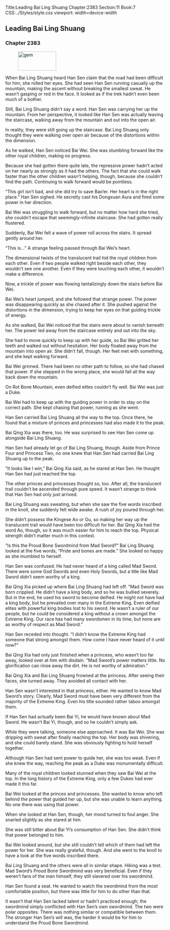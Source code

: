 Title:Leading Bai Ling Shuang 
Chapter:2383 
Section:11 
Book:7 
CSS:../Styles/style.css 
viewport: width=device-width
  
## Leading Bai Ling Shuang
### Chapter 2383
  
<figure>
	<img src="../Images/gem.gif" alt="gem" id="gem" width="120" height="60" />
</figure>
  

  
When Bai Ling Shuang heard Han Sen claim that the road had been difficult for him, she rolled her eyes. She had seen Han Sen running casually up the mountain, making the ascent without breaking the smallest sweat. He wasn’t gasping or red in the face. It looked as if the trek hadn’t even been much of a bother.

Still, Bai Ling Shuang didn’t say a word. Han Sen was carrying her up the mountain. From her perspective, it looked like Han Sen was actually leaving the staircase, walking away from the mountain and out into the open air.

In reality, they were still going up the staircase. Bai Ling Shuang only thought they were walking over open air because of the distortions within the dimension.

As he walked, Han Sen noticed Bai Wei. She was stumbling forward like the other royal children, making no progress.

Because she had gotten there quite late, the repressive power hadn’t acted on her nearly as strongly as it had the others. The fact that she could walk faster than the other children wasn’t helping, though, because she couldn’t find the path. Continuing to walk forward would be pointless.

“This girl isn’t bad, and she did try to save Bao’er. Her heart is in the right place.” Han Sen sighed. He secretly cast his Dongxuan Aura and fired some power in her direction.

Bai Wei was struggling to walk forward, but no matter how hard she tried, she couldn’t escape that seemingly-infinite staircase. She had gotten really flustered.

Suddenly, Bai Wei felt a wave of power roll across the stairs. It spread gently around her.

“This is…” A strange feeling passed through Bai Wei’s heart.

The dimensional twists of the translucent trail hid the royal children from each other. Even if two people walked right beside each other, they wouldn’t see one another. Even if they were touching each other, it wouldn’t make a difference.

Now, a trickle of power was flowing tantalizingly down the stairs before Bai Wei.

Bai Wei’s heart jumped, and she followed that strange power. The power was disappearing quickly as she chased after it. She pushed against the distortions in the dimension, trying to keep her eyes on that guiding trickle of energy.

As she walked, Bai Wei noticed that the stairs were about to vanish beneath her. The power led away from the staircase entirely and out into the sky.

She had to move quickly to keep up with her guide, so Bai Wei gritted her teeth and walked out without hesitation. Her body floated away from the mountain into open air. She didn’t fall, though. Her feet met with something, and she kept walking forward.

Bai Wei grinned. There had been no other path to follow, so she had chased that power. If she stepped in the wrong place, she would fall all the way back down the mountain.

On Rot Bone Mountain, even deified elites couldn’t fly well. Bai Wei was just a Duke.

Bai Wei had to keep up with the guiding power in order to stay on the correct path. She kept chasing that power, running as she went.

Han Sen carried Bai Ling Shuang all the way to the top. Once there, he found that a mixture of princes and princesses had also made it to the peak.

Bai Qing Xia was there, too. He was surprised to see Han Sen come up alongside Bai Ling Shuang.

Han Sen had already let go of Bai Ling Shuang, though. Aside from Prince Four and Princess Two, no one knew that Han Sen had carried Bai Ling Shuang up to the peak.

“It looks like I win,” Bai Qing Xia said, as he stared at Han Sen. He thought Han Sen had just reached the top.

The other princes and princesses thought so, too. After all, the translucent trail couldn’t be ascended through pure speed. It wasn’t strange to think that Han Sen had only just arrived.

Bai Ling Shuang was sweating, but when she saw the five words inscribed in the knoll, she suddenly felt wide awake. A rush of joy poured through her.

She didn’t possess the Kingese Ao or Gu, so making her way up the translucent trail would have been too difficult for her. Bai Qing Xia had the word Ao, though, so it was much easier for him to reach the top. Physical strength didn’t matter much in this contest.

“Is this the Proud Bone Swordmind from Mad Sword?” Bai Ling Shuang looked at the five words, “Pride and bones are made.” She looked so happy as she mumbled to herself.

Han Sen was confused. He had never heard of a king called Mad Sword. There were some God Swords and even Holy Swords, but a title like Mad Sword didn’t seem worthy of a king.

Bai Qing Xia picked up where Bai Ling Shuang had left off. “Mad Sword was born crippled. He didn’t have a king body, and so he was bullied severely. But in the end, he used his sword to become deified. He might not have had a king body, but he prevailed over many in the Extreme King. Even deified elites with powerful king bodies lost to his sword. He wasn’t a ruler of our people, but he could be considered a king without a crown amongst the Extreme King. Our race has had many swordsmen in its time, but none are as worthy of respect as Mad Sword.”

Han Sen receded into thought. “I didn’t know the Extreme King had someone that strong amongst them. How come I have never heard of it until now?”

Bai Qing Xia had only just finished when a princess, who wasn’t too far away, looked over at him with disdain. “Mad Sword’s power matters little. No glorification can rinse away the dirt. He is not worthy of admiration.”

Bai Qing Xia and Bai Ling Shuang frowned at the princess. After seeing their faces, she turned away. They avoided all contact with her.

Han Sen wasn’t interested in that princess, either. He wanted to know Mad Sword’s story. Clearly, Mad Sword must have been very different from the majority of the Extreme King. Even his title sounded rather taboo amongst them.

If Han Sen had actually been Bai Yi, he would have known about Mad Sword. He wasn’t Bai Yi, though, and so he couldn’t simply ask.

While they were talking, someone else approached. It was Bai Wei. She was dripping with sweat after finally reaching the top. Her body was shivering, and she could barely stand. She was obviously fighting to hold herself together.

Although Han Sen had sent power to guide her, she was too weak. Even if she knew the way, reaching the peak as a Duke was monumentally difficult.

Many of the royal children looked stunned when they saw Bai Wei at the top. In the long history of the Extreme King, only a few Dukes had ever made it this far.

Bai Wei looked at the princes and princesses. She wanted to know who left behind the power that guided her up, but she was unable to learn anything. No one there was using that power.

When she looked at Han Sen, though, her mood turned to foul anger. She snarled slightly as she stared at him.

She was still bitter about Bai Yi’s consumption of Han Sen. She didn’t think that power belonged to him.

Bai Wei looked around, but she still couldn’t tell which of them had left the power for her. She was really grateful, though. And she went to the knoll to have a look at the five words inscribed there.

Bai Ling Shuang and the others were all in similar shape. Hiking was a test. Mad Sword’s Proud Bone Swordmind was very beneficial. Even if they weren’t fans of the man himself, they still slavered over his swordmind.

Han Sen found a seat. He wanted to watch the swordmind from the most comfortable position, but there was little for him to do other than that.

It wasn’t that Han Sen lacked talent or hadn’t practiced enough; the swordmind simply conflicted with Han Sen’s own swordmind. The two were polar opposites. There was nothing similar or compatible between them. The stronger Han Sen’s will was, the harder it would be for him to understand the Proud Bone Swordmind.